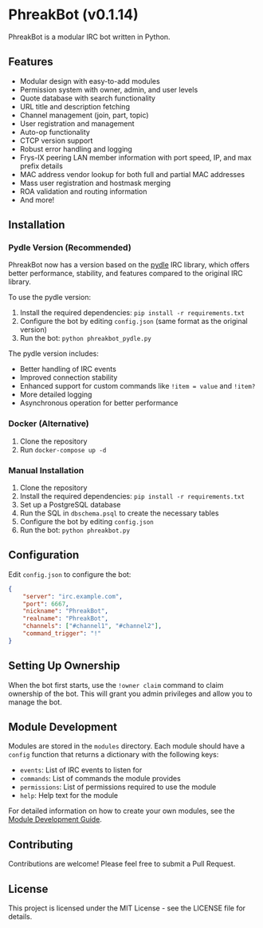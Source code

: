# PhreakBot (v0.1.14)

PhreakBot is a modular IRC bot written in Python.

## Features

- Modular design with easy-to-add modules
- Permission system with owner, admin, and user levels
- Quote database with search functionality
- URL title and description fetching
- Channel management (join, part, topic)
- User registration and management
- Auto-op functionality
- CTCP version support
- Robust error handling and logging
- Frys-IX peering LAN member information with port speed, IP, and max prefix details
- MAC address vendor lookup for both full and partial MAC addresses
- Mass user registration and hostmask merging
- ROA validation and routing information
- And more!

## Installation

### Pydle Version (Recommended)

PhreakBot now has a version based on the [pydle](https://github.com/shizmob/pydle) IRC library, which offers better performance, stability, and features compared to the original IRC library.

To use the pydle version:

1. Install the required dependencies: `pip install -r requirements.txt`
2. Configure the bot by editing `config.json` (same format as the original version)
3. Run the bot: `python phreakbot_pydle.py`

The pydle version includes:
- Better handling of IRC events
- Improved connection stability
- Enhanced support for custom commands like `!item = value` and `!item?`
- More detailed logging
- Asynchronous operation for better performance

### Docker (Alternative)

1. Clone the repository
2. Run `docker-compose up -d`

### Manual Installation

1. Clone the repository
2. Install the required dependencies: `pip install -r requirements.txt`
3. Set up a PostgreSQL database
4. Run the SQL in `dbschema.psql` to create the necessary tables
5. Configure the bot by editing `config.json`
6. Run the bot: `python phreakbot.py`

## Configuration

Edit `config.json` to configure the bot:

```json
{
    "server": "irc.example.com",
    "port": 6667,
    "nickname": "PhreakBot",
    "realname": "PhreakBot",
    "channels": ["#channel1", "#channel2"],
    "command_trigger": "!"
}
```

## Setting Up Ownership

When the bot first starts, use the `!owner claim` command to claim ownership of the bot. This will grant you admin privileges and allow you to manage the bot.

## Module Development

Modules are stored in the `modules` directory. Each module should have a `config` function that returns a dictionary with the following keys:

- `events`: List of IRC events to listen for
- `commands`: List of commands the module provides
- `permissions`: List of permissions required to use the module
- `help`: Help text for the module

For detailed information on how to create your own modules, see the [Module Development Guide](MODULE_DEVELOPMENT_GUIDE.md).

## Contributing

Contributions are welcome! Please feel free to submit a Pull Request.

## License

This project is licensed under the MIT License - see the LICENSE file for details.
